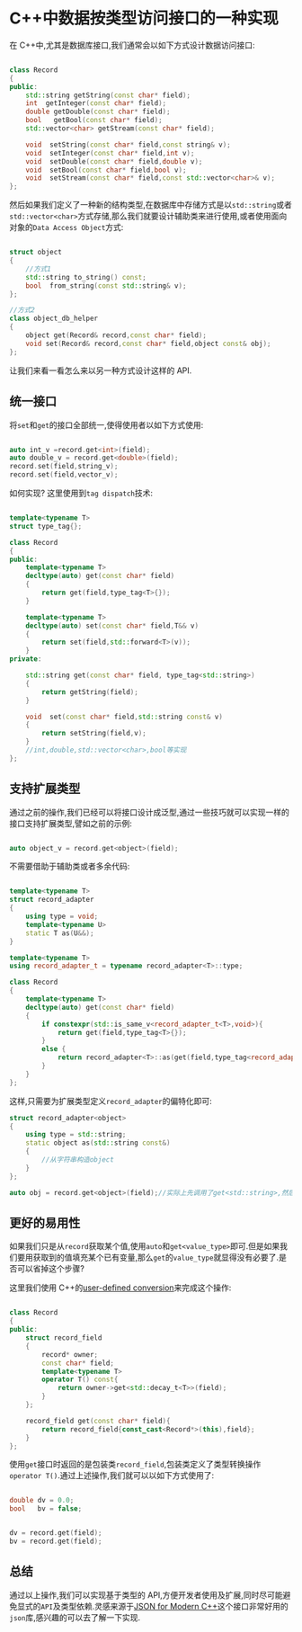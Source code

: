 # C++中数据按类型访问接口的一种实现

在 C++中,尤其是数据库接口,我们通常会以如下方式设计数据访问接口:

```cpp

class Record
{
public:
    std::string getString(const char* field);
    int  getInteger(const char* field);
    double getDouble(const char* field);
    bool   getBool(const char* field);
    std::vector<char> getStream(const char* field);

    void  setString(const char* field,const string& v);
    void  setInteger(const char* field,int v);
    void  setDouble(const char* field,double v);
    void  setBool(const char* field,bool v);
    void  setStream(const char* field,const std::vector<char>& v);
};
```

然后如果我们定义了一种新的结构类型,在数据库中存储方式是以`std::string`或者`std::vector<char>`方式存储,那么我们就要设计辅助类来进行使用,或者使用面向对象的`Data Access Object`方式:

```cpp

struct object
{
    //方式1
    std::string to_string() const;
    bool  from_string(const std::string& v);
};

//方式2
class object_db_helper
{
    object get(Record& record,const char* field);
    void set(Record& record,const char* field,object const& obj);
};
```

让我们来看一看怎么来以另一种方式设计这样的 API.

## 统一接口

将`set`和`get`的接口全部统一,使得使用者以如下方式使用:

```c++

auto int_v =record.get<int>(field);
auto double_v = record.get<double>(field);
record.set(field,string_v);
record.set(field,vector_v);
```

如何实现? 这里使用到`tag dispatch`技术:

```c++

template<typename T>
struct type_tag{};

class Record
{
public:
    template<typename T>
    decltype(auto) get(const char* field)
    {
        return get(field,type_tag<T>{});
    }

    template<typename T>
    decltype(auto) set(const char* field,T&& v)
    {
        return set(field,std::forward<T>(v));
    }
private:

    std::string get(const char* field, type_tag<std::string>)
    {
        return getString(field);
    }

    void  set(const char* field,std::string const& v)
    {
        return setString(field,v);
    }
    //int,double,std::vector<char>,bool等实现
};
```

## 支持扩展类型

通过之前的操作,我们已经可以将接口设计成泛型,通过一些技巧就可以实现一样的接口支持扩展类型,譬如之前的示例:

```c++

auto object_v = record.get<object>(field);
```

不需要借助于辅助类或者多余代码:

```c++

template<typename T>
struct record_adapter
{
    using type = void;
    template<typename U>
    static T as(U&&);
}

template<typename T>
using record_adapter_t = typename record_adapter<T>::type;

class Record
{
    template<typename T>
    decltype(auto) get(const char* field)
    {
        if constexpr(std::is_same_v<record_adapter_t<T>,void>){
            return get(field,type_tag<T>{});
        }
        else {
            return record_adapter<T>::as(get(field,type_tag<record_adapter_t<T>>{}));
        }
    }
};
```

这样,只需要为扩展类型定义`record_adapter`的偏特化即可:

```c++
struct record_adapter<object>
{
    using type = std::string;
    static object as(std::string const&)
    {
        //从字符串构造object
    }
};

auto obj = record.get<object>(field);//实际上先调用了get<std::string>,然后将其转换成object
```

## 更好的易用性

如果我们只是从`record`获取某个值,使用`auto`和`get<value_type>`即可.但是如果我们要用获取到的值填充某个已有变量,那么`get`的`value_type`就显得没有必要了.是否可以省掉这个步骤?

这里我们使用 C++的[user-defined conversion](https://en.cppreference.com/w/cpp/language/cast_operator)来完成这个操作:

```C++

class Record
{
public:
    struct record_field
    {
        record* owner;
        const char* field;
        template<typename T>
        operator T() const{
            return owner->get<std::decay_t<T>>(field);
        }
    };

    record_field get(const char* field){
        return record_field{const_cast<Record*>(this),field};
    }
};
```

使用`get`接口时返回的是包装类`record_field`,包装类定义了类型转换操作`operator T()`.通过上述操作,我们就可以以如下方式使用了:

```c++

double dv = 0.0;
bool   bv = false;


dv = record.get(field);
bv = record.get(field);
```

## 总结

通过以上操作,我们可以实现基于类型的 API,方便开发者使用及扩展,同时尽可能避免显式的`API`及类型依赖.灵感来源于[JSON for Modern C++](https://github.com/nlohmann/json)这个接口非常好用的`json`库,感兴趣的可以去了解一下实现.
